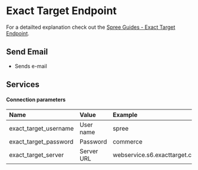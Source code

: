 # Exact Target Endpoint

For a detailted explanation check out the [Spree Guides - Exact Target Endpoint](http://guides.spreecommerce.com/integration/exact_target_integration.html).

## Send Email

* Sends e-mail

## Services

#### Connection parameters

| Name | Value | Example |
| :----| :-----| :------ |
| exact_target_username | User name | spree |
| exact_target_password | Password | commerce |
| exact_target_server | Server URL | webservice.s6.exacttarget.com |

